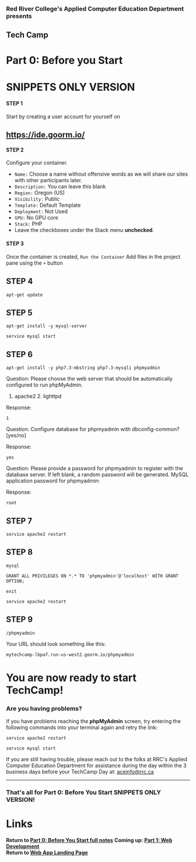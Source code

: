 ### Red River College's Applied Computer Education Department presents  
## Tech Camp
# Part 0: Before you Start
# SNIPPETS ONLY VERSION

#### STEP 1
Start by creating a user account for yourself on
## https://ide.goorm.io/


#### STEP 2
Configure your container.  
- `Name:` Choose a name without offensive words as we will share our sites with other participants later.  
- `Description:` You can leave this blank  
- `Region:` Oregon (US)  
- `Visibility:` Public  
- `Template:` Default Template  
- `Deployment:` Not Used  
- `GPU:` No GPU core  
- `Stack:` PHP  
- Leave the checkboxes under the Stack menu **unchecked**.

#### STEP 3
Once the container is created, `Run the Container`
Add files in the project pane using the `+` button

## STEP 4
```
apt-get update
```

## STEP 5
```
apt-get install -y mysql-server
```

```
service mysql start
```

## STEP 6
```
apt-get install -y php7.3-mbstring php7.3-mysqli phpmyadmin
```

Question: Please choose the web server that should be automatically configured to run phpMyAdmin.
  1. apache2  2. lighttpd  

Response:
```
1
```
Question: Configure database for phpmyadmin with dbconfig-common? [yes/no]  

Response:
```
yes
```
Question: Please provide a password for phpmyadmin to register with the database server. If left blank, a random password will be generated.
MySQL application password for phpmyadmin:  

Response:  
```
root
```

## STEP 7
```
service apache2 restart
```

## STEP 8
```
mysql
```
```
GRANT ALL PRIVILEGES ON *.* TO 'phpmyadmin'@'localhost' WITH GRANT OPTION;
```
```
exit
```
```
service apache2 restart
```

## STEP 9
```
/phpmyadmin
```

Your URL should look something like this:
```
mytechcamp-lbpaf.run-us-west2.goorm.io/phpmyadmin
```
# You are now ready to start TechCamp!  

### Are you having problems?
If you have problems reaching the **phpMyAdmin** screen, try entering the following commands into your terminal again and retry the link:
```
service apache2 restart
```
```
service mysql start
```

If you are still having trouble, please reach out to the folks at RRC's Applied Computer Education Department for assistance during the day within the 3 business days before your TechCamp Day at: aceinfo@rrc.ca



---
### That's all for Part 0: Before You Start SNIPPETS ONLY VERSION!
# Links
**Return to [Part 0: Before You Start full notes](../0%20Before%20You%20Start%20Demo.md)**
**Coming up: [Part 1: Web Development](1%20Web%20Programming%20Demo.md)**  
**Return to [Web App Landing Page](README.md)**
